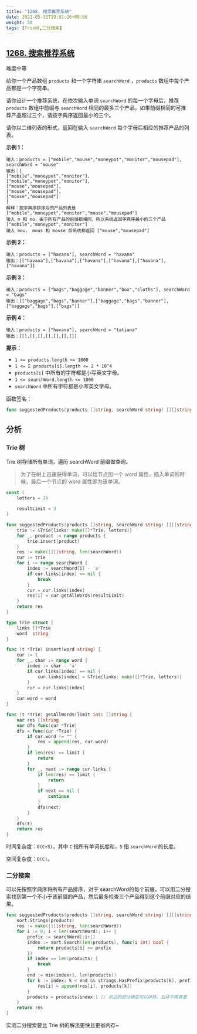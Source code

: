 ```yaml
---
title: "1268. 搜索推荐系统"
date: 2021-05-31T19:07:26+08:00
weight: 50
tags: [Trie树,二分搜索]
---
```


## [1268. 搜索推荐系统](https://leetcode-cn.com/problems/search-suggestions-system/)

难度中等

给你一个产品数组 `products` 和一个字符串 `searchWord` ，`products` 数组中每个产品都是一个字符串。

请你设计一个推荐系统，在依次输入单词 `searchWord` 的每一个字母后，推荐 `products` 数组中前缀与 `searchWord` 相同的最多三个产品。如果前缀相同的可推荐产品超过三个，请按字典序返回最小的三个。

请你以二维列表的形式，返回在输入 `searchWord` 每个字母后相应的推荐产品的列表。

**示例 1：**

```
输入：products = ["mobile","mouse","moneypot","monitor","mousepad"], searchWord = "mouse"
输出：[
["mobile","moneypot","monitor"],
["mobile","moneypot","monitor"],
["mouse","mousepad"],
["mouse","mousepad"],
["mouse","mousepad"]
]
解释：按字典序排序后的产品列表是 ["mobile","moneypot","monitor","mouse","mousepad"]
输入 m 和 mo，由于所有产品的前缀都相同，所以系统返回字典序最小的三个产品 ["mobile","moneypot","monitor"]
输入 mou， mous 和 mouse 后系统都返回 ["mouse","mousepad"]
```

**示例 2：**

```
输入：products = ["havana"], searchWord = "havana"
输出：[["havana"],["havana"],["havana"],["havana"],["havana"],["havana"]]
```

**示例 3：**

```
输入：products = ["bags","baggage","banner","box","cloths"], searchWord = "bags"
输出：[["baggage","bags","banner"],["baggage","bags","banner"],["baggage","bags"],["bags"]]
```

**示例 4：**

```
输入：products = ["havana"], searchWord = "tatiana"
输出：[[],[],[],[],[],[],[]]
```

**提示：**

- `1 <= products.length <= 1000`
- `1 <= Σ products[i].length <= 2 * 10^4`
- `products[i]` 中所有的字符都是小写英文字母。
- `1 <= searchWord.length <= 1000`
- `searchWord` 中所有字符都是小写英文字母。

函数签名：

```go
func suggestedProducts(products []string, searchWord string) [][]string
```

## 分析

### Trie 树
Trie 树存储所有单词，遍历 searchWord  前缀做查询。

> 为了在树上迅速获得单词，可以给节点加一个 word 属性，插入单词的时候，最后一个节点的 word 属性即为该单词。

```go
const (
	letters = 26
	
	resultLimit = 3
)

func suggestedProducts(products []string, searchWord string) [][]string {
	trie := &Trie{links: make([]*Trie, letters)}
	for _, product := range products {
		trie.insert(product)
	}
	res := make([][]string, len(searchWord))
	cur := trie
	for i := range searchWord {
		index := searchWord[i] - 'a'
		if cur.links[index] == nil {
			break
		}
		cur = cur.links[index]
		res[i] = cur.getAllWords(resultLimit)
	}
	return res
}

type Trie struct {
	links []*Trie
	word  string
}

func (t *Trie) insert(word string) {
	cur := t
	for _, char := range word {
		index := char - 'a'
		if cur.links[index] == nil {
			cur.links[index] = &Trie{links: make([]*Trie, letters)}
		}
		cur = cur.links[index]
	}
	cur.word = word
}

func (t *Trie) getAllWords(limit int) []string {
	var res []string
	var dfs func(cur *Trie)
	dfs = func(cur *Trie) {
		if cur.word != "" {
			res = append(res, cur.word)
		}
		if len(res) == limit {
			return
		}
		for _, next := range cur.links {
			if len(res) == limit {
				return
			}
			if next == nil {
				continue
			}
			dfs(next)
		}
	}
	dfs(t)
	return res
}
```

时间复杂度：`O(C+S)`，其中 `C` 指所有单词长度和，`S` 指 `searchWord` 的长度。

空间复杂度：`O(C)`。

### 二分搜索
可以先按照字典序将所有产品排序，对于 searchWord的每个前缀，可以用二分搜索找到第一个不小于该前缀的产品，然后最多检查三个产品得到这个前缀对应的结果。
```go
func suggestedProducts(products []string, searchWord string) [][]string {
	sort.Strings(products)
	res := make([][]string, len(searchWord))
	for i := 0; i < len(searchWord); i++ {
		prefix := searchWord[:i+1]
		index := sort.Search(len(products), func(i int) bool {
			return products[i] >= prefix
		})
		if index == len(products) {
			break
		}
		end := min(index+3, len(products))
		for k := index; k < end && strings.HasPrefix(products[k], prefix); k++ {
			res[i] = append(res[i], products[k])
		}
		products = products[index:] // 前边的部分确定可以排除，后续不再需要
	}
	return res
}
```
实测二分搜索要比 Trie 树的解法更快且更省内存~